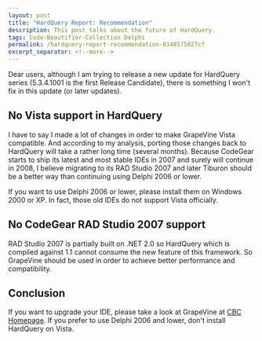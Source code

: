 ```yaml
---
layout: post
title: "HardQuery Report: Recommendation"
description: This post talks about the future of HardQuery.
tags: Code-Beautifier-Collection Delphi
permalink: /hardquery-report-recommendation-8148575027cf
excerpt_separator: <!--more-->
---
```

Dear users, although I am trying to release a new update for HardQuery series (5.3.4.1001 is the first Release Candidate), there is something I won't fix in this update (or later updates).
<!--more-->

## No Vista support in HardQuery

I have to say I made a lot of changes in order to make GrapeVine Vista compatible. And according to my analysis, porting those changes back to HardQuery will take a rather long time (several months). Because CodeGear starts to ship its latest and most stable IDEs in 2007 and surely will continue in 2008, I believe migrating to its RAD Studio 2007 and later Tiburon should be a better way than continuing using Delphi 2006 or lower.

If you want to use Delphi 2006 or lower, please install them on Windows 2000 or XP. In fact, those old IDEs do not support Vista officially.

## No CodeGear RAD Studio 2007 support

RAD Studio 2007 is partially built on .NET 2.0 so HardQuery which is compiled against 1.1 cannot consume the new feature of this framework. So GrapeVine should be used in order to achieve better performance and compatibility.

## Conclusion

If you want to upgrade your IDE, please take a look at GrapeVine at [CBC Homepage](http://code.google.com/p/lextudio). If you prefer to use Delphi 2006 and lower, don't install HardQuery on Vista.
